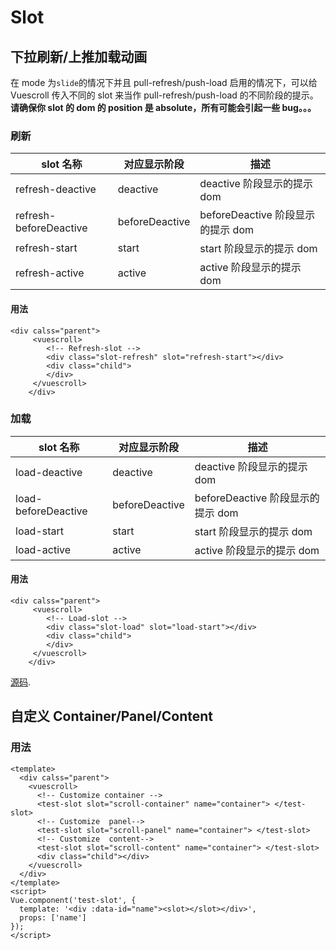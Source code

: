 # Slot

## 下拉刷新/上推加载动画

在 mode 为`slide`的情况下并且 pull-refresh/push-load 启用的情况下，可以给 Vuescroll 传入不同的 slot 来当作 pull-refresh/push-load 的不同阶段的提示。**请确保你 slot 的 dom 的 position 是 absolute，所有可能会引起一些 bug。。。**

### 刷新

| slot 名称              | 对应显示阶段   | 描述                              |
| ---------------------- | -------------- | --------------------------------- |
| refresh-deactive       | deactive       | deactive 阶段显示的提示 dom       |
| refresh-beforeDeactive | beforeDeactive | beforeDeactive 阶段显示的提示 dom |
| refresh-start          | start          | start 阶段显示的提示 dom          |
| refresh-active         | active         | active 阶段显示的提示 dom         |

#### 用法

```vue
<div calss="parent">
     <vuescroll>
        <!-- Refresh-slot -->
        <div class="slot-refresh" slot="refresh-start"></div>
        <div class="child">
        </div>
     </vuescroll>
    </div>
```

### 加载

| slot 名称           | 对应显示阶段   | 描述                              |
| ------------------- | -------------- | --------------------------------- |
| load-deactive       | deactive       | deactive 阶段显示的提示 dom       |
| load-beforeDeactive | beforeDeactive | beforeDeactive 阶段显示的提示 dom |
| load-start          | start          | start 阶段显示的提示 dom          |
| load-active         | active         | active 阶段显示的提示 dom         |

#### 用法

```vue
<div calss="parent">
     <vuescroll>
        <!-- Load-slot -->
        <div class="slot-load" slot="load-start"></div>
        <div class="child">
        </div>
     </vuescroll>
    </div>
```

<Slot-PullRefresh lang="zh"></Slot-PullRefresh>

[源码](https://github.com/YvesCoding/vuescrolljs/blob/master/docs/.vuepress/components/Slot/PullRefresh.vue).

## 自定义 Container/Panel/Content

### 用法

```vue
<template>
  <div calss="parent">
    <vuescroll>
      <!-- Customize container -->
      <test-slot slot="scroll-container" name="container"> </test-slot>
      <!-- Customize  panel-->
      <test-slot slot="scroll-panel" name="container"> </test-slot>
      <!-- Customize  content-->
      <test-slot slot="scroll-content" name="container"> </test-slot>
      <div class="child"></div>
    </vuescroll>
  </div>
</template>
<script>
Vue.component('test-slot', {
  template: '<div :data-id="name"><slot></slot></div>',
  props: ['name']
});
</script>
```
